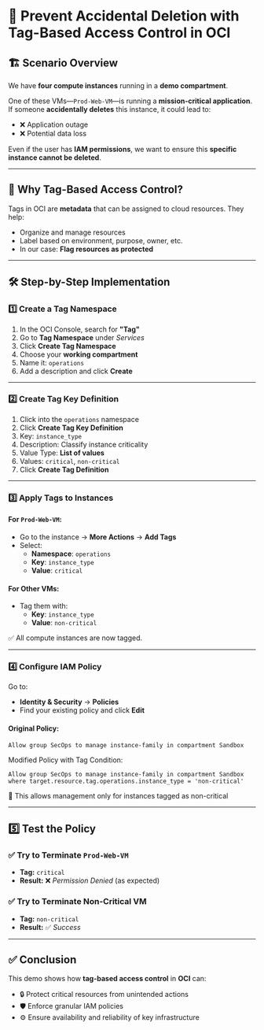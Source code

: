# 🚫 Prevent Accidental Deletion with Tag-Based Access Control in OCI

## 🏗️ Scenario Overview

We have **four compute instances** running in a **demo compartment**.

One of these VMs—`Prod-Web-VM`—is running a **mission-critical application**.  
If someone **accidentally deletes** this instance, it could lead to:

- ❌ Application outage  
- ❌ Potential data loss

Even if the user has **IAM permissions**, we want to ensure this **specific instance cannot be deleted**.

---

## 🔖 Why Tag-Based Access Control?

Tags in OCI are **metadata** that can be assigned to cloud resources. They help:

- Organize and manage resources
- Label based on environment, purpose, owner, etc.
- In our case: **Flag resources as protected**

---

## 🛠️ Step-by-Step Implementation

### 1️⃣ Create a Tag Namespace

1. In the OCI Console, search for **"Tag"**
2. Go to **Tag Namespace** under *Services*
3. Click **Create Tag Namespace**
4. Choose your **working compartment**
5. Name it: `operations`
6. Add a description and click **Create**

---

### 2️⃣ Create Tag Key Definition

1. Click into the `operations` namespace
2. Click **Create Tag Key Definition**
3. Key: `instance_type`
4. Description: Classify instance criticality
5. Value Type: **List of values**
6. Values: `critical`, `non-critical`
7. Click **Create Tag Definition**

---

### 3️⃣ Apply Tags to Instances

#### For `Prod-Web-VM`:
- Go to the instance → **More Actions** → **Add Tags**
- Select:
  - **Namespace**: `operations`
  - **Key**: `instance_type`
  - **Value**: `critical`

#### For Other VMs:
- Tag them with:
  - **Key**: `instance_type`
  - **Value**: `non-critical`

✅ All compute instances are now tagged.

---

### 4️⃣ Configure IAM Policy

Go to:
- **Identity & Security** → **Policies**
- Find your existing policy and click **Edit**

#### Original Policy:
```text
Allow group SecOps to manage instance-family in compartment Sandbox
```

Modified Policy with Tag Condition:
```text
Allow group SecOps to manage instance-family in compartment Sandbox
where target.resource.tag.operations.instance_type = 'non-critical'
```
📌 This allows management only for instances tagged as non-critical

---

## 5️⃣ Test the Policy

### ✅ Try to Terminate `Prod-Web-VM`
- **Tag:** `critical`
- **Result:** ❌ *Permission Denied* (as expected)

### ✅ Try to Terminate Non-Critical VM
- **Tag:** `non-critical`
- **Result:** ✅ *Success*

---

## ✅ Conclusion

This demo shows how **tag-based access control** in **OCI** can:

- 🔒 Protect critical resources from unintended actions  
- 🛡️ Enforce granular IAM policies  
- ⚙️ Ensure availability and reliability of key infrastructure  

